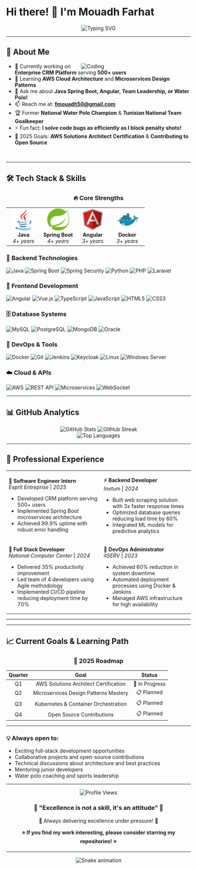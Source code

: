 # Hi there! 👋 I'm Mouadh Farhat

<div align="center">
  <img src="https://readme-typing-svg.herokuapp.com?font=Fira+Code&pause=1000&color=36BCF7&center=true&vCenter=true&width=600&lines=Full+Stack+Developer;Former+National+Water+Polo+Champion;Problem+Solver;AWS+Cloud+Enthusiast;Team+Leader" alt="Typing SVG" />
</div>


---

## 🚀 About Me

<img align="right" alt="Coding" width="300" src="https://cdn.dribbble.com/users/1162077/screenshots/3848914/programmer.gif">

- 🔭 Currently working on **Enterprise CRM Platform** serving **500+ users**
- 🌱 Learning **AWS Cloud Architecture** and **Microservices Design Patterns**
- 💬 Ask me about **Java Spring Boot, Angular, Team Leadership, or Water Polo!**
- 📫 Reach me at: **fmouadh50@gmail.com**
- 🏆 Former **National Water Polo Champion** & **Tunisian National Team Goalkeeper**
- ⚡ Fun fact: **I solve code bugs as efficiently as I block penalty shots!**
- 🎯 2025 Goals: **AWS Solutions Architect Certification** & **Contributing to Open Source**

<br clear="right"/>

---

## 🛠️ Tech Stack & Skills

<div align="center">
  
### 🔥 **Core Strengths**
  
</div>

<table align="center">
<tr>
<td align="center" width="25%">
<img src="https://raw.githubusercontent.com/devicons/devicon/master/icons/java/java-original.svg" width="60" height="60" alt="Java"/>
<br><strong>Java</strong>
<br><em>4+ years</em>
</td>
<td align="center" width="25%">
<img src="https://raw.githubusercontent.com/devicons/devicon/master/icons/spring/spring-original.svg" width="60" height="60" alt="Spring"/>
<br><strong>Spring Boot</strong>
<br><em>4+ years</em>
</td>
<td align="center" width="25%">
<img src="https://raw.githubusercontent.com/devicons/devicon/master/icons/angularjs/angularjs-original.svg" width="60" height="60" alt="Angular"/>
<br><strong>Angular</strong>
<br><em>3+ years</em>
</td>
<td align="center" width="25%">
<img src="https://raw.githubusercontent.com/devicons/devicon/master/icons/docker/docker-original.svg" width="60" height="60" alt="Docker"/>
<br><strong>Docker</strong>
<br><em>3+ years</em>
</td>
</tr>
</table>

### 🎯 **Backend Technologies**
![Java](https://img.shields.io/badge/Java-ED8B00?style=for-the-badge&logo=openjdk&logoColor=white)
![Spring Boot](https://img.shields.io/badge/Spring_Boot-6DB33F?style=for-the-badge&logo=spring&logoColor=white)
![Spring Security](https://img.shields.io/badge/Spring_Security-6DB33F?style=for-the-badge&logo=spring&logoColor=white)
![Python](https://img.shields.io/badge/Python-3776AB?style=for-the-badge&logo=python&logoColor=white)
![PHP](https://img.shields.io/badge/PHP-777BB4?style=for-the-badge&logo=php&logoColor=white)
![Laravel](https://img.shields.io/badge/Laravel-FF2D20?style=for-the-badge&logo=laravel&logoColor=white)

### 🎨 **Frontend Development**
![Angular](https://img.shields.io/badge/Angular-DD0031?style=for-the-badge&logo=angular&logoColor=white)
![Vue.js](https://img.shields.io/badge/Vue.js-35495E?style=for-the-badge&logo=vuedotjs&logoColor=4FC08D)
![TypeScript](https://img.shields.io/badge/TypeScript-007ACC?style=for-the-badge&logo=typescript&logoColor=white)
![JavaScript](https://img.shields.io/badge/JavaScript-F7DF1E?style=for-the-badge&logo=javascript&logoColor=black)
![HTML5](https://img.shields.io/badge/HTML5-E34F26?style=for-the-badge&logo=html5&logoColor=white)
![CSS3](https://img.shields.io/badge/CSS3-1572B6?style=for-the-badge&logo=css3&logoColor=white)

### 🗄️ **Database Systems**
![MySQL](https://img.shields.io/badge/MySQL-4479A1?style=for-the-badge&logo=mysql&logoColor=white)
![PostgreSQL](https://img.shields.io/badge/PostgreSQL-316192?style=for-the-badge&logo=postgresql&logoColor=white)
![MongoDB](https://img.shields.io/badge/MongoDB-4EA94B?style=for-the-badge&logo=mongodb&logoColor=white)
![Oracle](https://img.shields.io/badge/Oracle-F80000?style=for-the-badge&logo=oracle&logoColor=white)

### 🔧 **DevOps & Tools**
![Docker](https://img.shields.io/badge/Docker-2496ED?style=for-the-badge&logo=docker&logoColor=white)
![Git](https://img.shields.io/badge/Git-F05032?style=for-the-badge&logo=git&logoColor=white)
![Jenkins](https://img.shields.io/badge/Jenkins-D24939?style=for-the-badge&logo=jenkins&logoColor=white)
![Keycloak](https://img.shields.io/badge/Keycloak-4285F4?style=for-the-badge&logo=keycloak&logoColor=white)
![Linux](https://img.shields.io/badge/Linux-FCC624?style=for-the-badge&logo=linux&logoColor=black)
![Windows Server](https://img.shields.io/badge/Windows_Server-0078D4?style=for-the-badge&logo=windows&logoColor=white)

### ☁️ **Cloud & APIs**
![AWS](https://img.shields.io/badge/AWS-232F3E?style=for-the-badge&logo=amazon-aws&logoColor=white)
![REST API](https://img.shields.io/badge/REST_API-02569B?style=for-the-badge&logo=rest&logoColor=white)
![Microservices](https://img.shields.io/badge/Microservices-FF6B6B?style=for-the-badge&logo=microservices&logoColor=white)
![WebSocket](https://img.shields.io/badge/WebSocket-010101?style=for-the-badge&logo=websocket&logoColor=white)

---

## 📊 GitHub Analytics

<div align="center">
  <img height="180em" src="https://github-readme-stats.vercel.app/api?username=mouadhfarhat&show_icons=true&theme=radical&include_all_commits=true&count_private=true" alt="GitHub Stats" />
  <img height="180em" src="https://github-readme-streak-stats.herokuapp.com/?user=mouadhfarhat&theme=radical" alt="GitHub Streak" />
</div>

<div align="center">
  <img src="https://github-readme-stats.vercel.app/api/top-langs/?username=mouadhfarhat&layout=compact&theme=radical" alt="Top Languages" />
</div>

---


## 💼 Professional Experience

<table>
<tr>
<td>

**🚀 Software Engineer Intern**  
*Esprit Entreprise* | *2025*
- Developed CRM platform serving 500+ users
- Implemented Spring Boot microservices architecture
- Achieved 99.9% uptime with robust error handling

</td>
<td>

**⚡ Backend Developer**  
*Inetum* | *2024*
- Built web scraping solution with 3x faster response times
- Optimized database queries reducing load time by 60%
- Integrated ML models for predictive analytics

</td>
</tr>
<tr>
<td>

**🎯 Full Stack Developer**  
*National Computer Center* | *2024*
- Delivered 35% productivity improvement
- Led team of 4 developers using Agile methodology
- Implemented CI/CD pipeline reducing deployment time by 70%

</td>
<td>

**🔧 DevOps Administrator**  
*itSERV* | *2023*
- Achieved 60% reduction in system downtime
- Automated deployment processes using Docker & Jenkins
- Managed AWS infrastructure for high availability

</td>
</tr>
</table>

---


---

## 📈 Current Goals & Learning Path

<div align="center">

### 🎯 **2025 Roadmap**

| Quarter | Goal | Status |
|:---:|:---:|:---:|
| Q1 | AWS Solutions Architect Certification | 🔄 In Progress |
| Q2 | Microservices Design Patterns Mastery | 📋 Planned |
| Q3 | Kubernetes & Container Orchestration | 📋 Planned |
| Q4 | Open Source Contributions | 📋 Planned |

</div>

---


### 💡 **Always open to:**
- Exciting full-stack development opportunities
- Collaborative projects and open-source contributions
- Technical discussions about architecture and best practices
- Mentoring junior developers
- Water polo coaching and sports leadership

</div>

---

<div align="center">
  
  ![Profile Views](https://komarev.com/ghpvc/?username=mouadhfarhat&color=blueviolet&style=flat-square&label=Profile+Views)
  
  <h3>🌟 "Excellence is not a skill, it's an attitude" 🌟</h3>
  <p>💪 Always delivering excellence under pressure! 💪</p>
  
  **⭐ If you find my work interesting, please consider starring my repositories! ⭐**
  
</div>

---

<div align="center">
  <img src="https://github.com/mouadhfarhat/mouadhfarhat/blob/output/github-contribution-grid-snake.svg" alt="Snake animation" />
</div>
